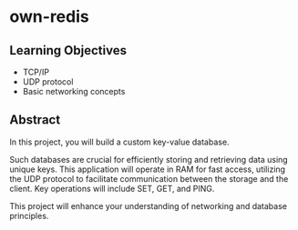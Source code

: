 # own-redis

## Learning Objectives

- TCP/IP
- UDP protocol
- Basic networking concepts

## Abstract

In this project, you will build a custom key-value database.

Such databases are crucial for efficiently storing and retrieving data using unique keys. This application will operate in RAM for fast access, utilizing the UDP protocol to facilitate communication between the storage and the client. Key operations will include SET, GET, and PING.

This project will enhance your understanding of networking and database principles.